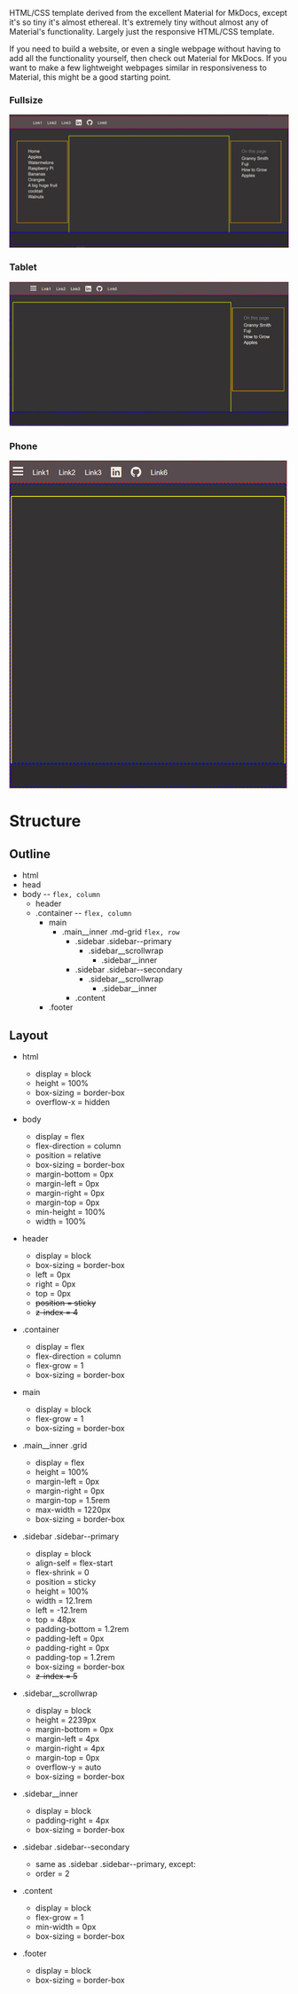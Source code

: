 HTML/CSS template derived from the excellent Material for MkDocs, except it's so tiny it's almost ethereal. It's extremely tiny without almost any of Material's functionality. Largely just the responsive HTML/CSS template.  

If you need to build a website, or even a single webpage without having to add all the functionality yourself, then check out Material for MkDocs. If you want to make a few lightweight webpages similar in responsiveness to Material, this might be a good starting point. 

### Fullsize

![screenshot](assets/Ethereal_screenshot.png)

### Tablet

![screenshot tablet](assets/Ethereal_screenshot_1.png)

### Phone

![screenshot phone](assets/Ethereal_screenshot_2.png)

# Structure

## Outline

- html
- head
- body -- ``flex, column``
  - header
  - .container -- ``flex, column``
    - main
      - .main__inner .md-grid ``flex, row``
        - .sidebar .sidebar--primary
          - .sidebar__scrollwrap
            - .sidebar__inner
        - .sidebar .sidebar--secondary
          - .sidebar__scrollwrap
            - .sidebar__inner
        - .content
    - .footer

## Layout

- html
  - display      = block
  - height       = 100%
  - box-sizing   = border-box
  - overflow-x   = hidden


- body
  - display          = flex
  - flex-direction   = column
  - position         = relative
  - box-sizing       = border-box
  - margin-bottom    = 0px
  - margin-left      = 0px
  - margin-right     = 0px
  - margin-top       = 0px
  - min-height       = 100%
  - width            = 100%

- header
  - display      = block
  - box-sizing   = border-box
  - left         = 0px
  - right        = 0px
  - top          = 0px
  - ~~position   = sticky~~
  - ~~z-index    = 4~~

- .container
  - display          = flex
  - flex-direction   = column
  - flex-grow        = 1
  - box-sizing       = border-box

- main
  - display      = block
  - flex-grow    = 1
  - box-sizing   = border-box

- .main__inner .grid
  - display          = flex
  - height           = 100%
  - margin-left      = 0px
  - margin-right     = 0px
  - margin-top       = 1.5rem
  - max-width        = 1220px
  - box-sizing       = border-box

- .sidebar .sidebar--primary
  - display          = block
  - align-self       = flex-start
  - flex-shrink      = 0
  - position         = sticky
  - height           = 100%
  - width            = 12.1rem
  - left             = -12.1rem
  - top              = 48px
  - padding-bottom   = 1.2rem
  - padding-left     = 0px
  - padding-right    = 0px
  - padding-top      = 1.2rem
  - box-sizing       = border-box
  - ~~z-index          = 5~~

- .sidebar__scrollwrap
  - display          = block
  - height           = 2239px
  - margin-bottom    = 0px
  - margin-left      = 4px
  - margin-right     = 4px
  - margin-top       = 0px
  - overflow-y       = auto
  - box-sizing       = border-box

- .sidebar__inner
  - display          = block
  - padding-right    = 4px
  - box-sizing       = border-box

- .sidebar .sidebar--secondary
  - same as .sidebar .sidebar--primary, except:
  - order = 2

- .content
  - display      = block
  - flex-grow    = 1
  - min-width    = 0px
  - box-sizing   = border-box


- .footer
  - display      = block
  - box-sizing   = border-box
